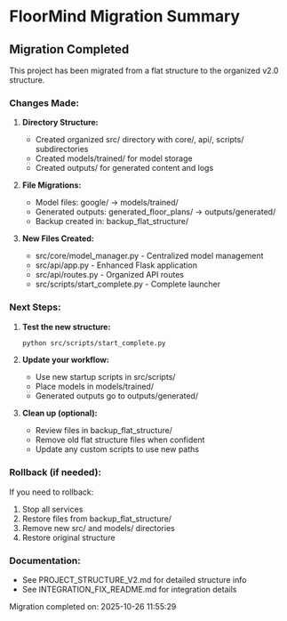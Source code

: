 # FloorMind Migration Summary

## Migration Completed

This project has been migrated from a flat structure to the organized v2.0 structure.

### Changes Made:

1. **Directory Structure:**
   - Created organized src/ directory with core/, api/, scripts/ subdirectories
   - Created models/trained/ for model storage
   - Created outputs/ for generated content and logs

2. **File Migrations:**
   - Model files: google/ → models/trained/
   - Generated outputs: generated_floor_plans/ → outputs/generated/
   - Backup created in: backup_flat_structure/

3. **New Files Created:**
   - src/core/model_manager.py - Centralized model management
   - src/api/app.py - Enhanced Flask application
   - src/api/routes.py - Organized API routes
   - src/scripts/start_complete.py - Complete launcher

### Next Steps:

1. **Test the new structure:**
   ```bash
   python src/scripts/start_complete.py
   ```

2. **Update your workflow:**
   - Use new startup scripts in src/scripts/
   - Place models in models/trained/
   - Generated outputs go to outputs/generated/

3. **Clean up (optional):**
   - Review files in backup_flat_structure/
   - Remove old flat structure files when confident
   - Update any custom scripts to use new paths

### Rollback (if needed):

If you need to rollback:
1. Stop all services
2. Restore files from backup_flat_structure/
3. Remove new src/ and models/ directories
4. Restore original structure

### Documentation:

- See PROJECT_STRUCTURE_V2.md for detailed structure info
- See INTEGRATION_FIX_README.md for integration details

Migration completed on: 2025-10-26 11:55:29
